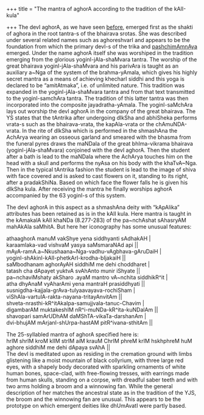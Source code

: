 +++
title = "The mantra of aghorA according to the tradition of the kAlI-kula"

+++
The devI aghorA, as we have seen
[before](https://manasataramgini.wordpress.com/2010/01/05/a-discursion-on-the-sanatkumariya-panchabrahma-siddha-shamkara-tantra-and-the-early-evolution-of-the-dakshinashaiva-system/),
emerged first as the shakti of aghora in the root tantra-s of the
bhairava srotas. She was described under several related names such as
aghoreshvarI and appears to be the foundation from which the primary
devI-s of the trika and
[pashchimAmnAya](https://manasataramgini.wordpress.com/2006/12/05/paschimamnayeshvari-and-shiva-of-the-shikha/)
emerged. Under the name aghorA itself she was worshiped in the tradition
emerging from the glorious yoginI-jAla-shaMvara tantra. The worship of
the great bhairava yoginI-jAla-shaMvara and his parivAra is taught as an
auxiliary a\~Nga of the system of the brahma-yAmala, which gives his
highly secret mantra as a means of achieving khecharI siddhi and this
yoga is declared to be “amitAtmaka”, i.e. of unlimited nature. This
tradition was expanded in the yoginI-jAla-shaMvara tantra and from that
text transmitted to the yoginI-samchAra tantra. The tradition of this
latter tantra was then incorporated into the composite
jayadratha-yAmala. The yoginI-saMchAra lays out worship the devI aghorA
in the company of the great bhairava. The YS states that the tAntrika
after undergoing dIkSha and abhiSheka performs vrata-s such as the
bhairava-vrata, the kapAla-vrata or the chAmuNDA-vrata. In the rite of
dIkSha which is performed in the shmashAna the AchArya wearing an
osseous garland and smeared with the bhasma from the funeral pyres draws
the maNDala of the great bhIma-vikrama bhairava (yoginI-jAla-shaMvara)
conjoined with the devI aghorA. Then the student after a bath is lead to
the maNDala where the AchArya touches him on the head with a skull and
performs the nyAsa on his body with the khaTvA\~Nga. Then in the typical
tAntrika fashion the student is lead to the image of shiva with face
covered and is asked to cast flowers on it, standing to its right, after
a pradakShiNa. Based on which face the flower falls he is given his
dIkSha kula. After receiving the mantra he finally worships aghorA
accompanied by the 63 yoginI-s of this system.

The devI aghorA in this aspect as a shmashAna deity with “kApAlika”
attributes has been retained as is in the kAlI kula. Here mantra is
taught in the kAmakalA kAlI khaNDa (8.277-283) of the pa\~nchAshat
sAhasryAM mahAkAla saMhitA. But here her iconography has some unusual
features:

athaaghorA manuM vakShye yena siddhyanti sAdhakAH |  
karaamlaka-vad vishvaM yasya saMsmaraNAd api ||  
mAyA-ramA.a\~Nkushaana\~Nga-vadhu-vAgbhava-gAruDaiH |  
yoginI-shAkinI-kAlI-phetkArI-krodha-bIjakaiH ||  
saMbodhanam aghorAyAH siddhiM me dehi choddharet |  
tatash cha dApayet yuktvA svAhAnto munir iShyate ||  
pa\~nchaviMshaty akSharo .ayaM mantro vA\~nchita siddhikR^it |  
atha dhyAnaM vyAharAmi yena mantraH prasiddhyati ||  
susnigdha-kajjala-grAva-tulyaavayava-rochiSham |  
viShAla-vartulA-rakta-nayana-tritayAnvitAm ||  
shveta-nrasthi-kR^itAkalpa-samujjvala-tanuc-Chavim |  
digambarAM muktakeshIM nR^i-muNDa-kR^ita-kuNDalAm ||  
shavopari samArUDhAM daMShTA-vikaTa-darshanAm |  
dvi-bhujAM mArjanI-shUrpa-hastAM pitR^ivana-sthitAm ||

The 25-syllabled mantra of aghorA specified here is:  
hrIM shrIM kroM klIM strIM aiM krauM ChrIM phreM krIM hskhphreM huM
aghore siddhiM me dehi dApaya svAhA ||  
The devI is meditated upon as residing in the cremation ground with
limbs glistening like a moist mountain of black collyrium, with three
large red eyes, with a shapely body decorated with sparkling ornaments
of white human bones, space-clad, with free-flowing tresses, with
earrings made from human skulls, standing on a corpse, with dreadful
saber teeth and with two arms holding a broom and a winnowing fan. While
the general description of her matches the ancestral state as in the
tradition of the YJS, the broom and the winnowing fan are unusual. This
appears to be the prototype on which emergent deities like dhUmAvatI
were partly based.
